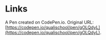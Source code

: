 # Links

A Pen created on CodePen.io. Original URL: [https://codepen.io/qualischool/pen/gOLQdyL](https://codepen.io/qualischool/pen/gOLQdyL).


